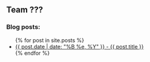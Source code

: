 ## Team ???

### Blog posts:

<ul>
    {% for post in site.posts %}
        <li>
            <a href="{{ post.url | absolute_url }}">
                {{ post.date | date: "%B %e, %Y" }} - {{ post.title }}
            </a>
        </li>
    {% endfor %}
</ul>
